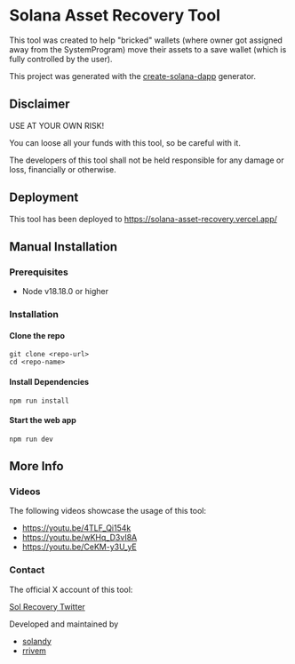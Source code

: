 # Solana Asset Recovery Tool

This tool was created to help "bricked" wallets (where owner got assigned away from the SystemProgram) move their assets to a save wallet (which is fully controlled by the user).

This project was generated with the [create-solana-dapp](https://github.com/solana-developers/create-solana-dapp) generator.

## Disclaimer
USE AT YOUR OWN RISK!

You can loose all your funds with this tool, so be careful with it.

The developers of this tool shall not be held responsible for any damage or loss, financially or otherwise.

## Deployment
This tool has been deployed to 
https://solana-asset-recovery.vercel.app/

## Manual Installation

### Prerequisites

- Node v18.18.0 or higher

### Installation

#### Clone the repo

```shell
git clone <repo-url>
cd <repo-name>
```

#### Install Dependencies

```shell
npm run install
```

#### Start the web app

```
npm run dev
```

## More Info

### Videos

The following videos showcase the usage of this tool:

 * https://youtu.be/4TLF_Qi154k
 * https://youtu.be/wKHq_D3vI8A
 * https://youtu.be/CeKM-y3U_yE

### Contact

The official X account of this tool:

[Sol Recovery Twitter](https://twitter.com/sol_recovery)

Developed and maintained by
 * [solandy](https://twitter.com/HeyAndyS)
 * [rrivem](https://twitter.com/cryptorrivem)

